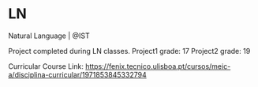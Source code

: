 # LN
Natural Language | @IST

Project completed during LN classes.
Project1 grade: 17
Project2 grade: 19

Curricular Course Link:
https://fenix.tecnico.ulisboa.pt/cursos/meic-a/disciplina-curricular/1971853845332794
